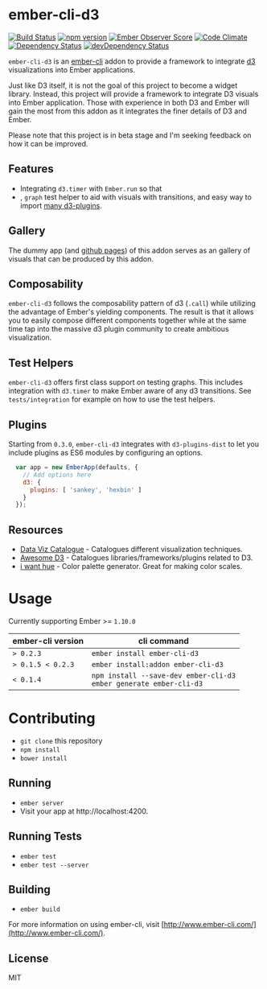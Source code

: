 # ember-cli-d3

[![Build Status](https://travis-ci.org/ming-codes/ember-cli-d3.svg?branch=master)](https://travis-ci.org/ming-codes/ember-cli-d3)
[![npm version](https://badge.fury.io/js/ember-cli-d3.svg)](http://badge.fury.io/js/ember-cli-d3)
[![Ember Observer Score](http://emberobserver.com/badges/ember-cli-d3.svg)](http://emberobserver.com/addons/ember-cli-d3)
[![Code Climate](https://codeclimate.com/github/ming-codes/ember-cli-d3/badges/gpa.svg)](https://codeclimate.com/github/ming-codes/ember-cli-d3)
[![Dependency Status](https://david-dm.org/ming-codes/ember-cli-d3.svg)](https://david-dm.org/ming-codes/ember-cli-d3)
[![devDependency Status](https://david-dm.org/ming-codes/ember-cli-d3/dev-status.svg)](https://david-dm.org/ming-codes/ember-cli-d3#info=devDependencies)

`ember-cli-d3` is an [ember-cli](http://www.ember-cli.com/) addon to provide a framework
to integrate [d3](http://d3js.org) visualizations into Ember applications.

Just like D3 itself, it is not the goal of this project to become a widget library. Instead, this project will provide a framework to integrate D3 visuals into Ember application. Those with experience in both D3 and Ember will gain the most from this addon as it integrates the finer details of D3 and Ember.

Please note that this project is in beta stage and I'm seeking feedback on how it can be improved.

## Features

* Integrating `d3.timer` with `Ember.run` so that 
* , `graph` test helper to aid with visuals with transitions, and easy way to import [many d3-plugins](https://github.com/ming-codes/d3-plugins-dist).

## Gallery

The dummy app (and [github pages](http://ming-codes.github.io/ember-cli-d3/)) of this addon serves as an gallery of visuals that can be produced by this addon.

## Composability

`ember-cli-d3` follows the composability pattern of d3 (`.call`) while utilizing the advantage of Ember's yielding components. The result is that it allows you to easily compose different components together while at the same time tap into the massive d3 plugin community to create ambitious visualization.

## Test Helpers

`ember-cli-d3` offers first class support on testing graphs. This includes integration with `d3.timer` to make Ember aware of any d3 transitions. See `tests/integration` for example on how to use the test helpers.

## Plugins

Starting from `0.3.0`, `ember-cli-d3` integrates with `d3-plugins-dist` to let you include plugins as ES6 modules by configuring an options.

```javascript
  var app = new EmberApp(defaults, {
    // Add options here
    d3: {
      plugins: [ 'sankey', 'hexbin' ]
    }
  });
```

## Resources

* [Data Viz Catalogue](http://www.datavizcatalogue.com) - Catalogues different visualization techniques.
* [Awesome D3](https://github.com/wbkd/awesome-d3) - Catalogues libraries/frameworks/plugins related to D3.
* [i want hue](http://tools.medialab.sciences-po.fr/iwanthue/) - Color palette generator. Great for making color scales.

# Usage

Currently supporting Ember >= `1.10.0`

ember-cli version | cli command
-----------------|--------------
`> 0.2.3` | `ember install ember-cli-d3`
`> 0.1.5 < 0.2.3` | `ember install:addon ember-cli-d3`
`< 0.1.4` | `npm install --save-dev ember-cli-d3`<br>`ember generate ember-cli-d3`


# Contributing

* `git clone` this repository
* `npm install`
* `bower install`

## Running

* `ember server`
* Visit your app at http://localhost:4200.

## Running Tests

* `ember test`
* `ember test --server`

## Building

* `ember build`

For more information on using ember-cli, visit [http://www.ember-cli.com/](http://www.ember-cli.com/).

## License

MIT
